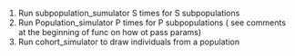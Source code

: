 

1. Run subpopulation_sumulator S times for S subpopulations
2. Run Population_simulator P times for P subpopulations ( see comments at the beginning of func on how ot pass params)
3. Run cohort_simulator to draw individuals from a population
